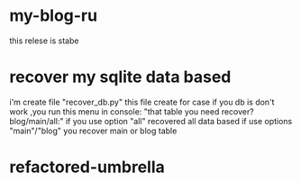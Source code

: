 # my-blog-ru
this relese is stabe

# recover my sqlite data based  
i'm create file "recover_db.py"
this file create for case if you db  is don't work  ,you run this menu in console: "that table you need recover?   blog/main/all:"
if you use option "all" recovered all data based 
if use  options "main"/"blog" you recover main or blog table
# refactored-umbrella
